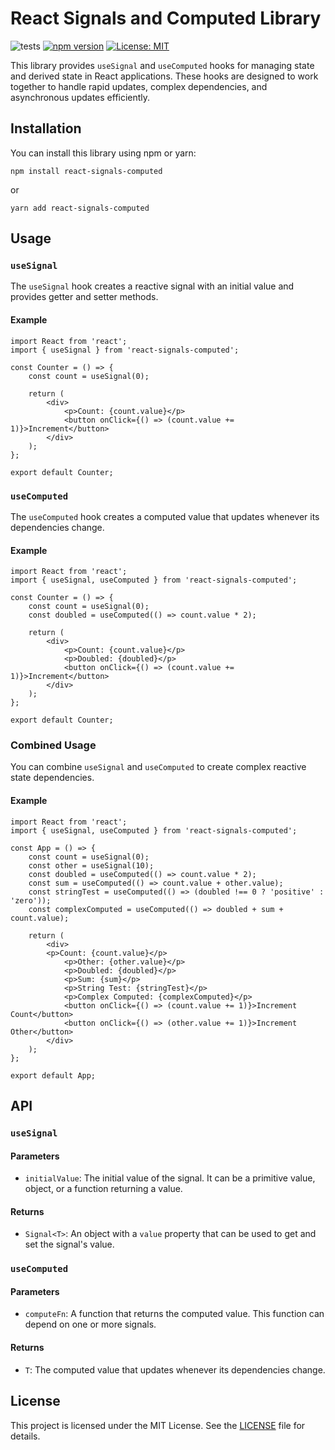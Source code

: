 # React Signals and Computed Library

![tests](https://github.com/benjamindigiorgio/react-computed-ref/actions/workflows/test.yml/badge.svg?branch=main)
[![npm version](https://badge.fury.io/js/react-signals-computed.svg)](https://badge.fury.io/js/react-signals-computed)
[![License: MIT](https://img.shields.io/badge/License-MIT-yellow.svg)](https://opensource.org/licenses/MIT)

This library provides `useSignal` and `useComputed` hooks for managing state and derived state in React applications. These hooks are designed to work together to handle rapid updates, complex dependencies, and asynchronous updates efficiently.

## Installation

You can install this library using npm or yarn:

    npm install react-signals-computed

or

    yarn add react-signals-computed

## Usage

### `useSignal`

The `useSignal` hook creates a reactive signal with an initial value and provides getter and setter methods.

#### Example

    import React from 'react';
    import { useSignal } from 'react-signals-computed';

    const Counter = () => {
    	const count = useSignal(0);

    	return (
    		<div>
    			<p>Count: {count.value}</p>
    			<button onClick={() => (count.value += 1)}>Increment</button>
    		</div>
    	);
    };

    export default Counter;

### `useComputed`

The `useComputed` hook creates a computed value that updates whenever its dependencies change.

#### Example

    import React from 'react';
    import { useSignal, useComputed } from 'react-signals-computed';

    const Counter = () => {
    	const count = useSignal(0);
    	const doubled = useComputed(() => count.value * 2);

    	return (
    		<div>
    			<p>Count: {count.value}</p>
    			<p>Doubled: {doubled}</p>
    			<button onClick={() => (count.value += 1)}>Increment</button>
    		</div>
    	);
    };

    export default Counter;

### Combined Usage

You can combine `useSignal` and `useComputed` to create complex reactive state dependencies.

#### Example

    import React from 'react';
    import { useSignal, useComputed } from 'react-signals-computed';

    const App = () => {
    	const count = useSignal(0);
    	const other = useSignal(10);
    	const doubled = useComputed(() => count.value * 2);
    	const sum = useComputed(() => count.value + other.value);
    	const stringTest = useComputed(() => (doubled !== 0 ? 'positive' : 'zero'));
    	const complexComputed = useComputed(() => doubled + sum + count.value);

    	return (
    		<div>
    		<p>Count: {count.value}</p>
    			<p>Other: {other.value}</p>
    			<p>Doubled: {doubled}</p>
    			<p>Sum: {sum}</p>
    			<p>String Test: {stringTest}</p>
    			<p>Complex Computed: {complexComputed}</p>
    			<button onClick={() => (count.value += 1)}>Increment Count</button>
    			<button onClick={() => (other.value += 1)}>Increment Other</button>
    		</div>
    	);
    };

    export default App;

## API

### `useSignal`

#### Parameters

- `initialValue`: The initial value of the signal. It can be a primitive value, object, or a function returning a value.

#### Returns

- `Signal<T>`: An object with a `value` property that can be used to get and set the signal's value.

### `useComputed`

#### Parameters

- `computeFn`: A function that returns the computed value. This function can depend on one or more signals.

#### Returns

- `T`: The computed value that updates whenever its dependencies change.

## License

This project is licensed under the MIT License. See the [LICENSE](LICENSE) file for details.
